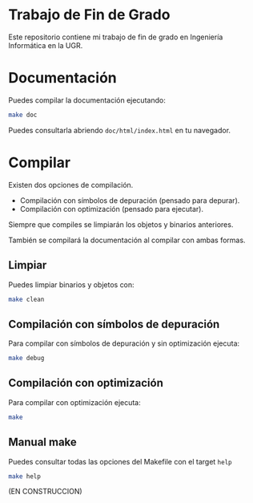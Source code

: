 # Trabajo de Fin de Grado

Este repositorio contiene mi trabajo de fin de grado en Ingeniería Informática en la UGR.


# Documentación

Puedes compilar la documentación ejecutando:

```sh
make doc
```

Puedes consultarla abriendo `doc/html/index.html` en tu navegador.

# Compilar

Existen dos opciones de compilación.

- Compilación con símbolos de depuración (pensado para depurar).
- Compilación con optimización (pensado para ejecutar).

Siempre que compiles se limpiarán los objetos y binarios anteriores.

También se compilará la documentación al compilar con ambas formas.

## Limpiar

Puedes limpiar binarios y objetos con:

```sh
make clean
```

## Compilación con símbolos de depuración

Para compilar con símbolos de depuración y sin optimización ejecuta:

```sh
make debug
```

## Compilación con optimización

Para compilar con optimización ejecuta:

```sh
make
```

## Manual make

Puedes consultar todas las opciones del Makefile con el target `help`

```sh
make help
```



(EN CONSTRUCCION)
